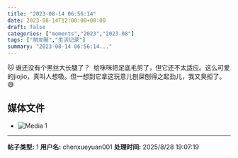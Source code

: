 ```yaml
---
title: "2023-08-14 06:56:14"
date: 2023-08-14T12:00:00+08:00
draft: false
categories: ["moments","2023","2023-08"]
tags: ["朋友圈","生活记录"]
summary: "2023-08-14 06:56:14..."
---
```


🐱 谁还没有个黑丝大长腿了？
​
​给咪咪把足底毛剪了，但它还不太适应。
​这么可爱的jiojio，真叫人想吸。
​但一想到它拿这玩意儿刨屎刨得之起劲儿，我又臭拒了。😅

## 媒体文件

- ![Media 1](/Moments/photos/2023-08-14/202308140656140.jpg)

---

**帖子类型:** 1
**用户名:** chenxueyuan001
**处理时间:** 2025/8/28 19:07:19